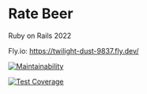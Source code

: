 # Rate Beer

Ruby on Rails 2022

Fly.io: https://twilight-dust-9837.fly.dev/

[![Maintainability](https://api.codeclimate.com/v1/badges/00d2ec02c6e381996ddd/maintainability)](https://codeclimate.com/github/aarekr/ratebeer/maintainability)

[![Test Coverage](https://api.codeclimate.com/v1/badges/00d2ec02c6e381996ddd/test_coverage)](https://codeclimate.com/github/aarekr/ratebeer/test_coverage)
